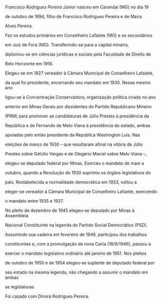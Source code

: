 

*Francisco Rodrigues Pereira Júnior* nasceu em Carandaí (MG) no dia 19

de outubro de 1894, filho de Francisco Rodrigues Pereira e de Maria

Alves Pereira.



Fez os estudos primários em Conselheiro Lafaiete (MG) e os secundários

em Juiz de Fora (MG). Transferindo-se para a capital mineira,

diplomou-se em ciências jurídicas e sociais pela Faculdade de Direito de

Belo Horizonte em 1916.



Elegeu-se em 1927 vereador à Câmara Municipal de Conselheiro Lafaiete,

da qual foi presidente, encerrando seu mandato em 1930. Nesse mesmo ano

ligou-se à Concentração Conservadora, organização política criada no ano

anterior em Minas Gerais por dissidentes do Partido Republicano Mineiro

(PRM) para promover as candidaturas de Júlio Prestes à presidência da

República e de Fernando de Melo Viana à presidência do estado, ambas

apoiadas pelo então presidente da República Washington Luís. Nas

eleições de março de 1930 – que resultaram afinal na vitória de Júlio

Prestes sobre Getúlio Vargas e de Olegário Maciel sobre Melo Viana –,

elegeu-se deputado federal por Minas. Exerceu o mandato de maio a

outubro, quando a Revolução de 1930 suprimiu os órgãos legislativos do

país. Restabelecida a normalidade democrática em 1933, voltou a

eleger-se vereador à Câmara Municipal de Conselheiro Lafaiete, exercendo

o mandato entre 1935 e 1937.



No pleito de dezembro de 1945 elegeu-se deputado por Minas à Assembleia

Nacional Constituinte na legenda do Partido Social Democrático (PSD).

Assumindo sua cadeira em fevereiro de 1946, participou dos trabalhos

constituintes e, com a promulgação da nova Carta (18/9/1946), passou a

exercer o mandato legislativo ordinário até janeiro de 1951. Nos pleitos

de outubro de 1950 e de 1954 elegeu-se suplente de deputado federal por

seu estado na mesma legenda, não chegando a assumir o mandato em ambas

as legislaturas.



Foi casado com Dinorá Rodrigues Pereira.



